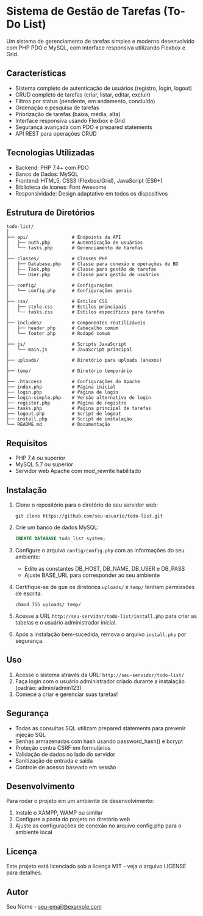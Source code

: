 # Sistema de Gestão de Tarefas (To-Do List)

Um sistema de gerenciamento de tarefas simples e moderno desenvolvido com PHP PDO e MySQL, com interface responsiva utilizando Flexbox e Grid.

## Características

- Sistema completo de autenticação de usuários (registro, login, logout)
- CRUD completo de tarefas (criar, listar, editar, excluir)
- Filtros por status (pendente, em andamento, concluído)
- Ordenação e pesquisa de tarefas
- Priorização de tarefas (baixa, média, alta)
- Interface responsiva usando Flexbox e Grid
- Segurança avançada com PDO e prepared statements
- API REST para operações CRUD

## Tecnologias Utilizadas

- Backend: PHP 7.4+ com PDO
- Banco de Dados: MySQL
- Frontend: HTML5, CSS3 (Flexbox/Grid), JavaScript (ES6+)
- Biblioteca de ícones: Font Awesome
- Responsividade: Design adaptativo em todos os dispositivos

## Estrutura de Diretórios

```
todo-list/
│
├── api/                # Endpoints da API
│   ├── auth.php        # Autenticação de usuários
│   └── tasks.php       # Gerenciamento de tarefas
│
├── classes/            # Classes PHP
│   ├── Database.php    # Classe para conexão e operações de BD
│   ├── Task.php        # Classe para gestão de tarefas
│   └── User.php        # Classe para gestão de usuários
│
├── config/             # Configurações
│   └── config.php      # Configurações gerais
│
├── css/                # Estilos CSS
│   ├── style.css       # Estilos principais
│   └── tasks.css       # Estilos específicos para tarefas
│
├── includes/           # Componentes reutilizáveis
│   ├── header.php      # Cabeçalho comum
│   └── footer.php      # Rodapé comum
│
├── js/                 # Scripts JavaScript
│   └── main.js         # JavaScript principal
│
├── uploads/            # Diretório para uploads (anexos)
│
├── temp/               # Diretório temporário
│
├── .htaccess           # Configurações do Apache
├── index.php           # Página inicial
├── login.php           # Página de login
├── login-simple.php    # Versão alternativa de login
├── register.php        # Página de registro
├── tasks.php           # Página principal de tarefas
├── logout.php          # Script de logout
├── install.php         # Script de instalação
└── README.md           # Documentação
```

## Requisitos

- PHP 7.4 ou superior
- MySQL 5.7 ou superior
- Servidor web Apache com mod_rewrite habilitado

## Instalação

1. Clone o repositório para o diretório do seu servidor web:
   ```
   git clone https://github.com/seu-usuario/todo-list.git
   ```

2. Crie um banco de dados MySQL:
   ```sql
   CREATE DATABASE todo_list_system;
   ```

3. Configure o arquivo `config/config.php` com as informações do seu ambiente:
   - Edite as constantes DB_HOST, DB_NAME, DB_USER e DB_PASS
   - Ajuste BASE_URL para corresponder ao seu ambiente

4. Certifique-se de que os diretórios `uploads/` e `temp/` tenham permissões de escrita:
   ```
   chmod 755 uploads/ temp/
   ```

5. Acesse a URL `http://seu-servidor/todo-list/install.php` para criar as tabelas e o usuário administrador inicial.

6. Após a instalação bem-sucedida, remova o arquivo `install.php` por segurança.

## Uso

1. Acesse o sistema através da URL: `http://seu-servidor/todo-list/`
2. Faça login com o usuário administrador criado durante a instalação (padrão: admin/admin123)
3. Comece a criar e gerenciar suas tarefas!

## Segurança

- Todas as consultas SQL utilizam prepared statements para prevenir injeção SQL
- Senhas armazenadas com hash usando password_hash() e bcrypt
- Proteção contra CSRF em formulários
- Validação de dados no lado do servidor
- Sanitização de entrada e saída
- Controle de acesso baseado em sessão

## Desenvolvimento

Para rodar o projeto em um ambiente de desenvolvimento:

1. Instale o XAMPP, WAMP ou similar
2. Configure a pasta do projeto no diretório web
3. Ajuste as configurações de conexão no arquivo config.php para o ambiente local

## Licença

Este projeto está licenciado sob a licença MIT - veja o arquivo LICENSE para detalhes.

## Autor

Seu Nome - [seu-email@example.com](mailto:seu-email@example.com)